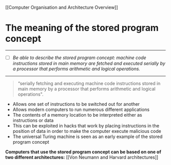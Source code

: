 [[Computer Organisation and Architecture Overview]]
# The meaning of the stored program concept
---
- [ ] *Be able to describe the stored program concept: machine code instructions stored in main memory are fetched and executed serially by a processor that performs arithmetic and logical operations.*
---
>“serially fetching and executing machine code instructions stored in main memory by a processor that performs arithmetic and logical operations".

* Allows one set of instructions to be switched out for another
* Allows modern computers to run numerous different applications
* The contents of a memory location to be interpreted either as instructions or data
* This can be exploited in hacks that work by placing instructions in the position of data in order to make the computer execute malicious code
* The universal Turing machine is seen as an early example of the stored program concept

**Computers that use the stored program concept can be based on one of two different architectures:** [[Von Neumann and Harvard architectures]]
